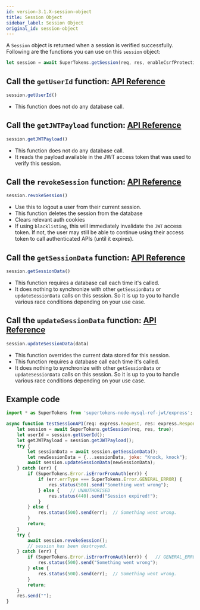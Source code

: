 ```yaml
---
id: version-3.1.X-session-object
title: Session Object
sidebar_label: Session Object
original_id: session-object
---
```


A ```Session``` object is returned when a session is verified successfully. Following are the functions you can use on this ```session``` object:
```js
let session = await SuperTokens.getSession(req, res, enableCsrfProtection);
```

## Call the ```getUserId``` function: [API Reference](../api-reference#sessiongetuserid)
```js
session.getUserId()
```
- This function does not do any database call.

## Call the ```getJWTPayload``` function: [API Reference](../api-reference#sessiongetjwtpayload)
```js
session.getJWTPayload()
```
- This function does not do any database call.
- It reads the payload available in the JWT access token that was used to verify this session.

## Call the ```revokeSession``` function: [API Reference](../api-reference#sessionrevokesession)
```js
session.revokeSession()
```
- Use this to logout a user from their current session.
- This function deletes the session from the database
- Clears relevant auth cookies
- If using ```blacklisting```, this will immediately invalidate the ```JWT``` access token. If not, the user may still be able to continue using their access token to call authenticated APIs (until it expires).

## Call the ```getSessionData``` function: [API Reference](../api-reference#sessiongetsessiondata)
```js
session.getSessionData()
```
- This function requires a database call each time it's called.
- It does nothing to synchronize with other ```getSessionData``` or ```updateSessionData``` calls on this session. So it is up to you to handle various race conditions depending on your use case. 

## Call the ```updateSessionData``` function: [API Reference](../api-reference#sessionupdatesessiondatadata)
```js
session.updateSessionData(data)
```
- This function overrides the current data stored for this session.
- This function requires a database call each time it's called.
- It does nothing to synchronize with other ```getSessionData``` or ```updateSessionData``` calls on this session. So it is up to you to handle various race conditions depending on your use case. 

<div class="divider"></div>

## Example code
```js
import * as SuperTokens from 'supertokens-node-mysql-ref-jwt/express';

async function testSessionAPI(req: express.Request, res: express.Response) {
    let session = await SuperTokens.getSession(req, res, true);
    let userId = session.getUserId();
    let getJWTPayload = session.getJWTPayload();
    try {
        let sessionData = await session.getSessionData();
        let newSessionData = {...sessionData, joke: "Knock, knock"};
        await session.updateSessionData(newSessionData);
    } catch (err) {
        if (SuperTokens.Error.isErrorFromAuth(err)) {
            if (err.errType === SuperTokens.Error.GENERAL_ERROR) {
                res.status(500).send("Something went wrong");
            } else {    // UNAUTHORISED
                res.status(440).send("Session expired!");
            }
        } else {
            res.status(500).send(err);  // Something went wrong.
        }
        return;
    }
    try {
        await session.revokeSession();
        // session has been destroyed.
    } catch (err) {
        if (SuperTokens.Error.isErrorFromAuth(err)) {   // GENERAL_ERROR
            res.status(500).send("Something went wrong");
        } else {
            res.status(500).send(err);  // Something went wrong.
        }
        return;
    }
    res.send("");
}
```
